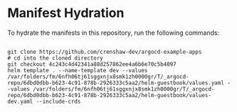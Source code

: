 
# Manifest Hydration

To hydrate the manifests in this repository, run the following commands:

```shell

git clone https://github.com/crenshaw-dev/argocd-example-apps
# cd into the cloned directory
git checkout 4c243c4d42341a88d257862ee4a6b6e70c5b4097
helm template . --name-template dev --values /var/folders/fm/6nfh06tj61sggxnjx8smk1zh0000gr/T/_argocd-repo/6dbd0dbb-b623-4c91-878b-2926333c5aa2/helm-guestbook/values.yaml --values /var/folders/fm/6nfh06tj61sggxnjx8smk1zh0000gr/T/_argocd-repo/6dbd0dbb-b623-4c91-878b-2926333c5aa2/helm-guestbook/values-dev.yaml --include-crds
```